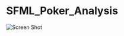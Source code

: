 # SFML_Poker_Analysis
![Screen Shot](https://github.com/Matthew-Tapia/SFML_Poker_Analysis/blob/master/images/Poker_Analysis.png?raw=true)
